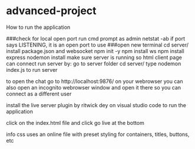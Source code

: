 # advanced-project


How to run the application

###check for local open port
    run cmd prompt as admin
    netstat -ab
    if port says LISTENING, it is an open port to use
###open new terminal
    cd server/
            install package.json and websocket
            npm init -y
            npm install ws
            npm install express
            nodemon install
make sure server is running so html client page can connect
run server by:
 go to server folder
 cd server/
 type nodemon index.js to run server

to open the chat go to http://localhost:9876/ on your webrowser 
you can also open an incognito webrowser window and open it there so you can connect as a different user

install the live server plugin by ritwick dey on visual studio code to run the application

click on the index.html file and click go live at the bottom

info
    css uses an online file with preset styling for containers, titles, buttons, etc
